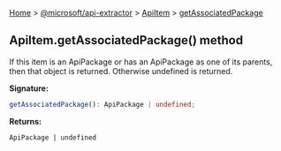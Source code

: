 [Home](./index) &gt; [@microsoft/api-extractor](./api-extractor.md) &gt; [ApiItem](./api-extractor.apiitem.md) &gt; [getAssociatedPackage](./api-extractor.apiitem.getassociatedpackage.md)

## ApiItem.getAssociatedPackage() method

If this item is an ApiPackage or has an ApiPackage as one of its parents, then that object is returned. Otherwise undefined is returned.

<b>Signature:</b>

```typescript
getAssociatedPackage(): ApiPackage | undefined;
```
<b>Returns:</b>

`ApiPackage | undefined`

